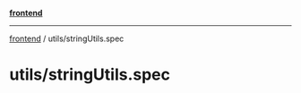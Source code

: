 [**frontend**](../README.md)

***

[frontend](../modules.md) / utils/stringUtils.spec

# utils/stringUtils.spec
